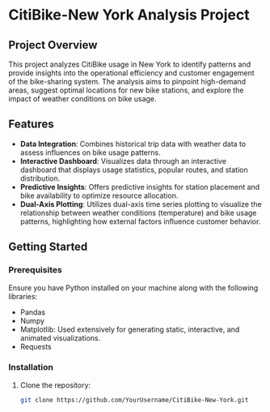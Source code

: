 # CitiBike-New York Analysis Project

## Project Overview
This project analyzes CitiBike usage in New York to identify patterns and provide insights into the operational efficiency and customer engagement of the bike-sharing system. The analysis aims to pinpoint high-demand areas, suggest optimal locations for new bike stations, and explore the impact of weather conditions on bike usage.

## Features

- **Data Integration**: Combines historical trip data with weather data to assess influences on bike usage patterns.
- **Interactive Dashboard**: Visualizes data through an interactive dashboard that displays usage statistics, popular routes, and station distribution.
- **Predictive Insights**: Offers predictive insights for station placement and bike availability to optimize resource allocation.
- **Dual-Axis Plotting**: Utilizes dual-axis time series plotting to visualize the relationship between weather conditions (temperature) and bike usage patterns, highlighting how external factors influence customer behavior.

## Getting Started

### Prerequisites
Ensure you have Python installed on your machine along with the following libraries:
- Pandas
- Numpy
- Matplotlib: Used extensively for generating static, interactive, and animated visualizations.
- Requests

### Installation
1. Clone the repository:
   ```bash
   git clone https://github.com/YourUsername/CitiBike-New-York.git
